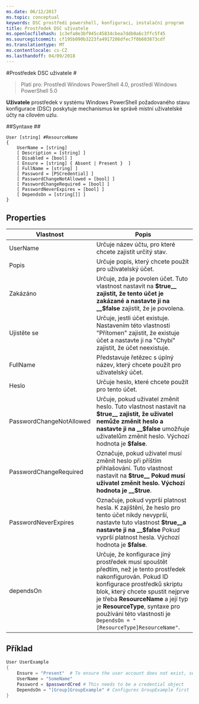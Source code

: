 ```yaml
---
ms.date: 06/12/2017
ms.topic: conceptual
keywords: DSC prostředí powershell, konfiguraci, instalační program
title: Prostředek DSC uživatele
ms.openlocfilehash: 1c3efa8e3bf945c45834cbea7ddb0a6c3ffc5f45
ms.sourcegitcommit: cf195b090b3223fa4917206dfec7f0b603873cdf
ms.translationtype: MT
ms.contentlocale: cs-CZ
ms.lasthandoff: 04/09/2018
---
```

#<a name="dsc-user-resource"></a>Prostředek DSC uživatele #


>Platí pro: Prostředí Windows PowerShell 4.0, prostředí Windows PowerShell 5.0


__Uživatele__ prostředek v systému Windows PowerShell požadovaného stavu konfigurace (DSC) poskytuje mechanismus ke správě místní uživatelské účty na cílovém uzlu.


##<a name="syntax"></a>Syntaxe ##

```
User [string] #ResourceName
{
    UserName = [string]
    [ Description = [string] ]
    [ Disabled = [bool] ]
    [ Ensure = [string] { Absent | Present }  ]
    [ FullName = [string] ]
    [ Password = [PSCredential] ]
    [ PasswordChangeNotAllowed = [bool] ]
    [ PasswordChangeRequired = [bool] ]
    [ PasswordNeverExpires = [bool] ]
    [ DependsOn = [string[]] ]
}
```

## <a name="properties"></a>Properties
|  Vlastnost  |  Popis   |
|---|---|
| UserName| Určuje název účtu, pro které chcete zajistit určitý stav.|
| Popis| Určuje popis, který chcete použít pro uživatelský účet.|
| Zakázáno| Určuje, zda je povolen účet. Tuto vlastnost nastavit na __$true__ zajistit, že tento účet je zakázané a nastavte ji na __$false__ zajistit, že je povolena.|
| Ujistěte se| Určuje, jestli účet existuje. Nastavením této vlastnosti "Přítomen" zajistit, že existuje účet a nastavte ji na "Chybí" zajistit, že účet neexistuje.|
| FullName| Představuje řetězec s úplný název, který chcete použít pro uživatelský účet.|
| Heslo| Určuje heslo, které chcete použít pro tento účet. |
| PasswordChangeNotAllowed| Určuje, pokud uživatel změnit heslo. Tuto vlastnost nastavit na __$true__ zajistit, že uživatel nemůže změnit heslo a nastavte ji na __$false__ umožňuje uživatelům změnit heslo. Výchozí hodnota je __$false__.|
| PasswordChangeRequired| Označuje, pokud uživatel musí změnit heslo při příštím přihlašování. Tuto vlastnost nastavit na __$true__ Pokud musí uživatel změnit heslo. Výchozí hodnota je __$true__.|
| PasswordNeverExpires| Označuje, pokud vyprší platnost hesla. K zajištění, že heslo pro tento účet nikdy nevyprší, nastavte tuto vlastnost __$true__a nastavte ji na __$false__ Pokud vyprší platnost hesla. Výchozí hodnota je __$false__.|
| dependsOn | Určuje, že konfigurace jiný prostředek musí spouštět předtím, než je tento prostředek nakonfigurován. Pokud ID konfigurace prostředků skriptu blok, který chcete spustit nejprve je třeba __ResourceName__ a její typ je __ResourceType__, syntaxe pro používání této vlastnosti je `DependsOn = "[ResourceType]ResourceName"`.|

## <a name="example"></a>Příklad

```powershell
User UserExample
{
    Ensure = "Present"  # To ensure the user account does not exist, set Ensure to "Absent"
    UserName = "SomeName"
    Password = $passwordCred # This needs to be a credential object
    DependsOn = "[Group]GroupExample" # Configures GroupExample first
}
```